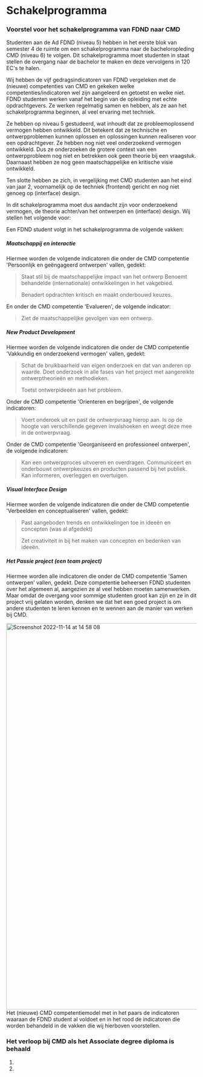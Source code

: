 # Schakelprogramma

### Voorstel voor het schakelprogramma van FDND naar CMD

Studenten aan de Ad FDND (niveau 5)  hebben in het eerste blok van semester 4 de ruimte om een schakelprogramma naar de bacheloropleding CMD (niveau 6) te volgen. Dit schakelprogramma moet studenten in staat stellen de overgang naar de bachelor te maken en deze vervolgens in 120 EC's te halen. 

Wij hebben de vijf gedragsindicatoren van FDND vergeleken met de (nieuwe) competenties van CMD en gekeken welke competenties/indicatoren wel zijn aangeleerd en getoetst en welke niet.
FDND studenten werken vanaf het begin van de opleiding met echte opdrachtgevers. Ze werken regelmatig samen en hebben, als ze aan het schakelprogramma beginnen, al veel ervaring met techniek. 

Ze hebben op niveau 5 gestudeerd, wat inhoudt dat ze probleemoplossend vermogen hebben ontwikkeld. Dit betekent dat ze technische en ontwerpproblemen kunnen oplossen en oplossingen kunnen realiseren voor een opdrachtgever. Ze hebben nog niet veel onderzoekend vermogen ontwikkeld. Dus ze onderzoeken de grotere context van een ontwerpprobleem nog niet en betrekken ook geen theorie bij een vraagstuk. Daarnaast hebben ze nog geen maatschappelijke en kritische visie ontwikkeld.

Ten slotte hebben ze zich, in vergelijking met CMD studenten aan het eind van jaar 2, voornamelijk op de techniek (frontend) gericht en nog niet genoeg op (interface) design.

In dit schakelprogramma moet dus aandacht zijn voor onderzoekend vermogen, de theorie achter/van het ontwerpen en (interface) design. Wij stellen het volgende voor:

Een FDND student volgt in het schakelprogramma de volgende vakken:



##### Maatschappij en interactie

Hiermee worden de volgende indicatoren die onder de CMD competentie 'Persoonlijk en geëngageerd ontwerpen' vallen, gedekt:

> Staat stil bij de maatschappelijke impact van het ontwerp
> Benoemt behandelde (internationale) ontwikkelingen in het vakgebied.
>
> Benadert opdrachten kritisch en maakt onderbouwd keuzes.

En onder de CMD competentie 'Evalueren', de volgende indicator:

> Ziet de maatschappelijke gevolgen van een ontwerp.



##### New Product Development

Hiermee worden de volgende indicatoren die onder de CMD competentie 'Vakkundig en onderzoekend vermogen' vallen, gedekt:

> Schat de bruikbaarheid van eigen onderzoek en dat van anderen op waarde.
> Doet onderzoek in alle fases van het project met aangereikte ontwerptheorieën en methodieken.
>
> Toetst ontwerpideeën aan het probleem.

Onder de CMD competentie 'Orienteren en begrijpen', de volgende indicatoren:

> Voert onderoek uit en past de ontwerpvraag hierop aan.
> Is op de hoogte van verschillende gegeven invalshoeken en weegt deze mee in de ontwerpvraag.

Onder de CMD competentie 'Georganiseerd en professioneel ontwerpen', de volgende indicatoren:

>Kan een ontwerpproces uitvoeren en overdragen.
>Communiceert en onderbouwt ontwerpkeuzes en producten passend bij het publiek. Kan informeren, overleggen en overtuigen.



##### Visual Interface Design

Hiermee worden de volgende indicatoren die onder de CMD competentie 'Verbeelden en conceptualiseren' vallen, gedekt:

> Past aangeboden trends en ontwikkelingen toe in ideeën en concepten (was al afgedekt)
>
> Zet creativiteit in bij het maken van concepten en bedenken van ideeën.



##### Het Passie project (een team project)

Hiermee worden alle indicatoren die onder de CMD competentie 'Samen ontwerpen' vallen, gedekt. Deze competentie beheersen FDND studenten over het algemeen al, aangezien ze al veel hebben moeten samenwerken. Maar omdat de overgang voor sommige studenten groot kan zijn en ze in dit project vrij gelaten worden, denken we dat het een goed project is om andere studenten te leren kennen en te wennen aan de manier van werken bij CMD.











<img width="1023" alt="Screenshot 2022-11-14 at 14 58 08" src="https://user-images.githubusercontent.com/55133339/201678516-e0fc2fff-9e1b-46d0-8b45-4ec65e21d29a.png">
Het (nieuwe) CMD competentiemodel met in het paars de indicatoren waaraan de FDND student al voldoet en in het rood de indicatoren die worden behandeld in de vakken die wij hierboven voorstellen.




### Het verloop bij CMD als het Associate degree diploma is behaald

1. 
2. 



